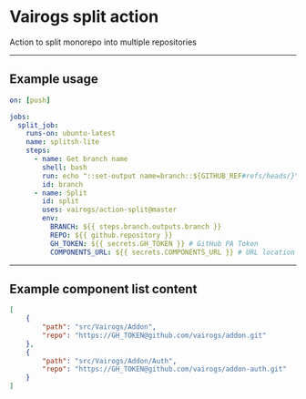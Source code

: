 # Vairogs split action

Action to split monorepo into multiple repositories
___

## Example usage

```yaml
on: [push]

jobs:
  split_job:
    runs-on: ubuntu-latest
    name: splitsh-lite
    steps:
      - name: Get branch name
        shell: bash
        run: echo "::set-output name=branch::${GITHUB_REF#refs/heads/}"
        id: branch
      - name: Split
        id: split
        uses: vairogs/action-split@master
        env:
          BRANCH: ${{ steps.branch.outputs.branch }}
          REPO: ${{ github.repository }}
          GH_TOKEN: ${{ secrets.GH_TOKEN }} # GitHub PA Token
          COMPONENTS_URL: ${{ secrets.COMPONENTS_URL }} # URL location of component list
```
___
## Example component list content
```json
[
    {
        "path": "src/Vairogs/Addon",
        "repo": "https://GH_TOKEN@github.com/vairogs/addon.git"
    },
    {
        "path": "src/Vairogs/Addon/Auth",
        "repo": "https://GH_TOKEN@github.com/vairogs/addon-auth.git"
    }
]
```
